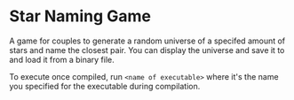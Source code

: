 # Star Naming Game
A game for couples to generate a random universe of a specifed amount of stars and name the closest pair. You can display the universe and save it to and load it from a binary file.

To execute once compiled, run `<name of executable>` where it's the name you specified for the executable during compilation.
